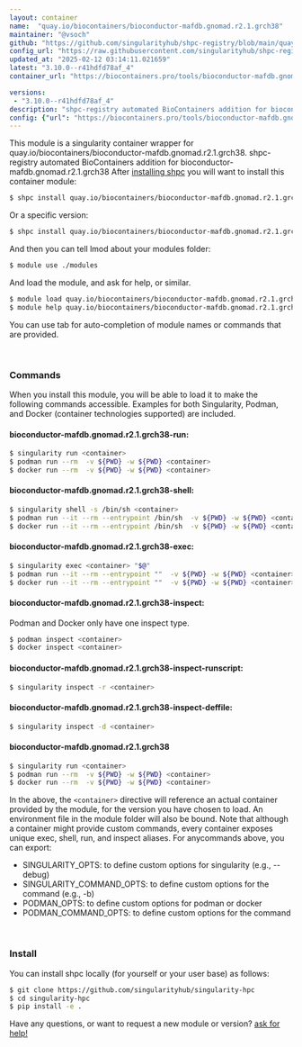 ```yaml
---
layout: container
name:  "quay.io/biocontainers/bioconductor-mafdb.gnomad.r2.1.grch38"
maintainer: "@vsoch"
github: "https://github.com/singularityhub/shpc-registry/blob/main/quay.io/biocontainers/bioconductor-mafdb.gnomad.r2.1.grch38/container.yaml"
config_url: "https://raw.githubusercontent.com/singularityhub/shpc-registry/main/quay.io/biocontainers/bioconductor-mafdb.gnomad.r2.1.grch38/container.yaml"
updated_at: "2025-02-12 03:14:11.021659"
latest: "3.10.0--r41hdfd78af_4"
container_url: "https://biocontainers.pro/tools/bioconductor-mafdb.gnomad.r2.1.grch38"

versions:
 - "3.10.0--r41hdfd78af_4"
description: "shpc-registry automated BioContainers addition for bioconductor-mafdb.gnomad.r2.1.grch38"
config: {"url": "https://biocontainers.pro/tools/bioconductor-mafdb.gnomad.r2.1.grch38", "maintainer": "@vsoch", "description": "shpc-registry automated BioContainers addition for bioconductor-mafdb.gnomad.r2.1.grch38", "latest": {"3.10.0--r41hdfd78af_4": "sha256:777bd4fc4dd75ea293ce05de3f14c490a85b9bfa7e496f0e2e30017aa8751107"}, "tags": {"3.10.0--r41hdfd78af_4": "sha256:777bd4fc4dd75ea293ce05de3f14c490a85b9bfa7e496f0e2e30017aa8751107"}, "docker": "quay.io/biocontainers/bioconductor-mafdb.gnomad.r2.1.grch38"}
---
```


This module is a singularity container wrapper for quay.io/biocontainers/bioconductor-mafdb.gnomad.r2.1.grch38.
shpc-registry automated BioContainers addition for bioconductor-mafdb.gnomad.r2.1.grch38
After [installing shpc](#install) you will want to install this container module:


```bash
$ shpc install quay.io/biocontainers/bioconductor-mafdb.gnomad.r2.1.grch38
```

Or a specific version:

```bash
$ shpc install quay.io/biocontainers/bioconductor-mafdb.gnomad.r2.1.grch38:3.10.0--r41hdfd78af_4
```

And then you can tell lmod about your modules folder:

```bash
$ module use ./modules
```

And load the module, and ask for help, or similar.

```bash
$ module load quay.io/biocontainers/bioconductor-mafdb.gnomad.r2.1.grch38/3.10.0--r41hdfd78af_4
$ module help quay.io/biocontainers/bioconductor-mafdb.gnomad.r2.1.grch38/3.10.0--r41hdfd78af_4
```

You can use tab for auto-completion of module names or commands that are provided.

<br>

### Commands

When you install this module, you will be able to load it to make the following commands accessible.
Examples for both Singularity, Podman, and Docker (container technologies supported) are included.

#### bioconductor-mafdb.gnomad.r2.1.grch38-run:

```bash
$ singularity run <container>
$ podman run --rm  -v ${PWD} -w ${PWD} <container>
$ docker run --rm  -v ${PWD} -w ${PWD} <container>
```

#### bioconductor-mafdb.gnomad.r2.1.grch38-shell:

```bash
$ singularity shell -s /bin/sh <container>
$ podman run --it --rm --entrypoint /bin/sh  -v ${PWD} -w ${PWD} <container>
$ docker run --it --rm --entrypoint /bin/sh  -v ${PWD} -w ${PWD} <container>
```

#### bioconductor-mafdb.gnomad.r2.1.grch38-exec:

```bash
$ singularity exec <container> "$@"
$ podman run --it --rm --entrypoint ""  -v ${PWD} -w ${PWD} <container> "$@"
$ docker run --it --rm --entrypoint ""  -v ${PWD} -w ${PWD} <container> "$@"
```

#### bioconductor-mafdb.gnomad.r2.1.grch38-inspect:

Podman and Docker only have one inspect type.

```bash
$ podman inspect <container>
$ docker inspect <container>
```

#### bioconductor-mafdb.gnomad.r2.1.grch38-inspect-runscript:

```bash
$ singularity inspect -r <container>
```

#### bioconductor-mafdb.gnomad.r2.1.grch38-inspect-deffile:

```bash
$ singularity inspect -d <container>
```



#### bioconductor-mafdb.gnomad.r2.1.grch38

```bash
$ singularity run <container>
$ podman run --rm  -v ${PWD} -w ${PWD} <container>
$ docker run --rm  -v ${PWD} -w ${PWD} <container>
```


In the above, the `<container>` directive will reference an actual container provided
by the module, for the version you have chosen to load. An environment file in the
module folder will also be bound. Note that although a container
might provide custom commands, every container exposes unique exec, shell, run, and
inspect aliases. For anycommands above, you can export:

 - SINGULARITY_OPTS: to define custom options for singularity (e.g., --debug)
 - SINGULARITY_COMMAND_OPTS: to define custom options for the command (e.g., -b)
 - PODMAN_OPTS: to define custom options for podman or docker
 - PODMAN_COMMAND_OPTS: to define custom options for the command

<br>

### Install

You can install shpc locally (for yourself or your user base) as follows:

```bash
$ git clone https://github.com/singularityhub/singularity-hpc
$ cd singularity-hpc
$ pip install -e .
```

Have any questions, or want to request a new module or version? [ask for help!](https://github.com/singularityhub/singularity-hpc/issues)